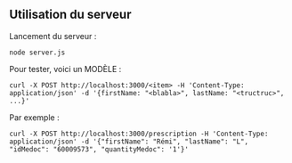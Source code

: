 ## Utilisation du serveur

Lancement du serveur :
```shell
node server.js
```

Pour tester, voici un MODÈLE :
```shell
curl -X POST http://localhost:3000/<item> -H 'Content-Type: application/json' -d '{firstName: "<blabla>", lastName: "<tructruc>", ...}'
```
Par exemple :
```shell
curl -X POST http://localhost:3000/prescription -H 'Content-Type: application/json' -d '{"firstName": "Rémi", "lastName": "L", "idMedoc": "60009573", "quantityMedoc": '1'}'
```